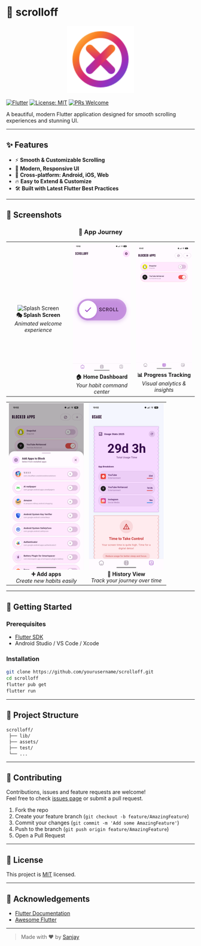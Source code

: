 # 🚀 scrolloff

<p align="center">
  <img src="assets/image/logo.png" alt="scrolloff logo" width="180"/>
</p>

[![Flutter](https://img.shields.io/badge/Flutter-3.0-blue?logo=flutter)](https://flutter.dev/)
[![License: MIT](https://img.shields.io/badge/License-MIT-yellow.svg)](LICENSE)
[![PRs Welcome](https://img.shields.io/badge/PRs-welcome-brightgreen.svg)](CONTRIBUTING.md)

A beautiful, modern Flutter application designed for smooth scrolling experiences and stunning UI.

---

## ✨ Features

- ⚡️ **Smooth & Customizable Scrolling**
- 🎨 **Modern, Responsive UI**
- 📱 **Cross-platform: Android, iOS, Web**
- 🔥 **Easy to Extend & Customize**
- 🛠️ **Built with Latest Flutter Best Practices**

---

## 📸 Screenshots

<div align="center">
  
  ### 🚀 App Journey
  
  <table>
    <tr>
      <td align="center">
        <img src="assets/splash" alt="Splash Screen" width="200" />
        <br><strong>🎭 Splash Screen</strong>
        <br><em>Animated welcome experience</em>
      </td>
      <td align="center">
        <img src="assets/home.png" alt="Home Dashboard" width="200" />
        <br><strong>🏠 Home Dashboard</strong>
        <br><em>Your habit command center</em>
      </td>
      <td align="center">
        <img src="assets/add.png" alt="Add Page" width="200" />
        <br><strong>📊 Progress Tracking</strong>
        <br><em>Visual analytics & insights</em>
      </td>
    </tr>
  </table>
  
  <table>
    <tr>
      <td align="center">
        <img src="assets/addapps.png" alt="Add Habit" width="200" />
        <br><strong>➕ Add apps</strong>
        <br><em>Create new habits easily</em>
      </td>
      <td align="center">
        <img src="assets/usage.png" alt="History View" width="200" />
        <br><strong>📅 History View</strong>
        <br><em>Track your journey over time</em>
      </td>
    </tr>
  </table>
  
</div>


---

## 🚀 Getting Started

### Prerequisites

- [Flutter SDK](https://flutter.dev/docs/get-started/install)
- Android Studio / VS Code / Xcode

### Installation

```bash
git clone https://github.com/yourusername/scrolloff.git
cd scrolloff
flutter pub get
flutter run
```

---

## 📂 Project Structure

```
scrolloff/
 ├── lib/
 ├── assets/
 ├── test/
 └── ...
```

---

## 🤝 Contributing

Contributions, issues and feature requests are welcome!  
Feel free to check [issues page](https://github.com/yourusername/scrolloff/issues) or submit a pull request.

1. Fork the repo
2. Create your feature branch (`git checkout -b feature/AmazingFeature`)
3. Commit your changes (`git commit -m 'Add some AmazingFeature'`)
4. Push to the branch (`git push origin feature/AmazingFeature`)
5. Open a Pull Request

---

## 📄 License

This project is [MIT](LICENSE) licensed.

---

## 🙏 Acknowledgements

- [Flutter Documentation](https://docs.flutter.dev/)
- [Awesome Flutter](https://github.com/Solido/awesome-flutter)

---

> Made with ❤️ by [Sanjay](https://github.com/sanjay434343/ScrollOff)

